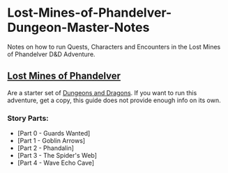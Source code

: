 # Lost-Mines-of-Phandelver-Dungeon-Master-Notes

Notes on how to run Quests, Characters and Encounters in the Lost Mines of Phandelver D&amp;D Adventure.

## [Lost Mines of Phandelver](https://www.dndbeyond.com/sources/lmop)

Are a starter set of [Dungeons and Dragons](https://dnd.wizards.com/). If you want to run this adventure, get a copy, this guide does not provide enough info on its own.

### Story Parts:

 - [Part 0 - Guards Wanted]
 - [Part 1 - Goblin Arrows]
 - [Part 2 - Phandalin]
 - [Part 3 - The Spider's Web]
 - [Part 4 - Wave Echo Cave]
